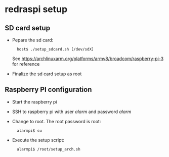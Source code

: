 # redraspi setup

## SD card setup

- Pepare the sd card:

        host$ ./setup_sdcard.sh [/dev/sdX]

  See https://archlinuxarm.org/platforms/armv8/broadcom/raspberry-pi-3 for reference

- Finalize the sd card setup as root

## Raspberry PI configuration

- Start the raspberry pi
- SSH to raspberry pi with user _alarm_ and password _alarm_
- Change to root. The root password is root:

        alarmpi$ su

- Execute the setup script:

        alarmpi$ /root/setup_arch.sh

